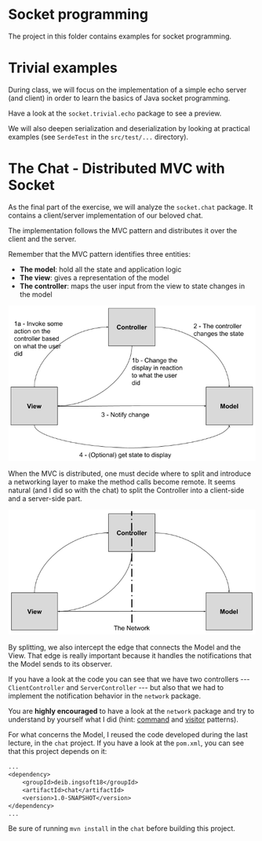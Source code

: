 # Socket programming

The project in this folder contains examples for socket programming.

# Trivial examples

During class, we will focus on the implementation of a simple echo server (and
client) in order to learn the basics of Java socket programming.

Have a look at the `socket.trivial.echo` package to see a preview.

We will also deepen serialization and deserialization by looking at practical
examples (see `SerdeTest` in the `src/test/...` directory).

# The Chat - Distributed MVC with Socket

As the final part of the exercise, we will analyze the `socket.chat` package.
It contains a client/server implementation of our beloved chat.

The implementation follows the MVC pattern and distributes it over the client
and the server.

Remember that the MVC pattern identifies three entities:

  + __The model__: hold all the state and application logic
  + __The view__: gives a representation of the model
  + __The controller__: maps the user input from the view to state changes in the model

![MVC diagram](MVC.png)

When the MVC is distributed, one must decide where to split and introduce a
networking layer to make the method calls become remote. It seems natural (and I
did so with the chat) to split the Controller into a client-side and a
server-side part.

![distributed MVC diagram](dMVC.png)

By splitting, we also intercept the edge that connects the Model and the View.
That edge is really important because it handles the notifications that the
Model sends to its observer.

If you have a look at the code you can see that we have two controllers ---
`ClientController` and `ServerController` --- but also that we had to implement
the notification behavior in the `network` package.

You are __highly encouraged__ to have a look at the `network` package and try to
understand by yourself what I did (hint:
[command](https://en.wikipedia.org/wiki/Command_pattern) and
[visitor](https://en.wikipedia.org/wiki/Visitor_pattern) patterns).

For what concerns the Model, I reused the code developed during the last
lecture, in the `chat` project. If you have a look at the `pom.xml`, you can see
that this project depends on it:

```
...
<dependency>
    <groupId>deib.ingsoft18</groupId>
    <artifactId>chat</artifactId>
    <version>1.0-SNAPSHOT</version>
</dependency>
...
```

Be sure of running `mvn install` in the `chat` before building this project.
